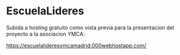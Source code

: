 # EscuelaLideres


Subida a hosting gratuito como vista previa para la presentacion del proyecto a la asociacion YMCA:

https://escuelalideresymcamadrid.000webhostapp.com/
